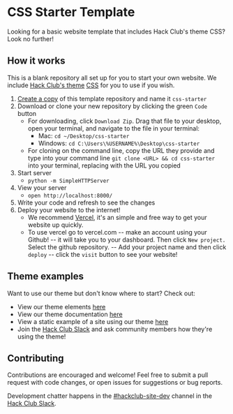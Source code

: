 # CSS Starter Template

Looking for a basic website template that includes Hack Club's theme CSS? Look no further!

## How it works

This is a blank repository all set up for you to start your own website. We include [Hack Club's theme](https://theme.hackclub.com/) [CSS](theme.css) for you to use if you wish.

1. [Create a copy](https://github.com/hackclub/css-starter/generate) of this template repository and name it `css-starter`
1. Download or clone your new repository by clicking the green `Code` button 
   - For downloading, click `Download Zip`. Drag that file to your desktop, open your terminal, and navigate to the file in your terminal:
      - Mac: `cd ~/Desktop/css-starter`
      - Windows: `cd C:\Users\%USERNAME%\Desktop\css-starter`
   - For cloning on the command line, copy the URL they provide and type into your command line `git clone <URL> && cd css-starter` into your terminal, replacing <URL> with the URL you copied
1. Start server
   - `python -m SimpleHTTPServer`
1. View your server
   - `open http://localhost:8000/`
1. Write your code and refresh to see the changes
1. Deploy your website to the internet!
   - We recommend [Vercel](https://vercel.com/docs/get-started), it's an simple and free way to get your website up quickly.
   - To use vercel go to vercel.com
   -- make an account using your Github!
-- it will take you to your dashboard. Then click `New project.` Select the github repository.
-- Add your project name and then click `deploy`
-- click the `visit` button to see your website!


## Theme examples

Want to use our theme but don't know where to start? Check out:
  - View our theme elements <a href="https://theme.hackclub.com/">here</a>
  - View our theme documentation <a href="https://github.com/hackclub/css">here</a>
  - View a static example of a site using our theme <a href="https://github.com/hackclub/contribute">here</a>
  - Join the <a href="https://hackclub.com/slack/">Hack Club Slack</a> and ask community members how they're using the theme!

## Contributing

Contributions are encouraged and welcome! Feel free to submit a pull request with code changes, or open issues for suggestions or bug reports.

Development chatter happens in the [#hackclub-site-dev](https://app.slack.com/client/T0266FRGM/C036BTDGP43) channel in the [Hack Club Slack](https://hackclub.com/slack/).